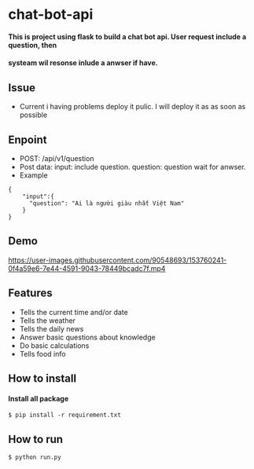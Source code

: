# chat-bot-api

#### This is project using flask to build a chat bot api. User request include a question, then
#### systeam wil resonse inlude a anwser if have. 

## Issue
- Current i having problems deploy it pulic. I will deploy it as as soon as possible

## Enpoint
- POST: /api/v1/question 
- Post data:
  input: include question.
  question: question wait for anwser.
- Example
```
{
    "input":{
      "question": "Ai là người giàu nhất Việt Nam"
    }
}
```

## Demo 
https://user-images.githubusercontent.com/90548693/153760241-0f4a59e6-7e44-4591-9043-78449bcadc7f.mp4




## Features
- Tells the current time and/or date
- Tells the weather
- Tells the daily news 
- Answer basic questions about knowledge
- Do basic calculations
- Tells food info

## How to install 


#### Install all package 
```
$ pip install -r requirement.txt
```



## How to run
```
$ python run.py 
```
